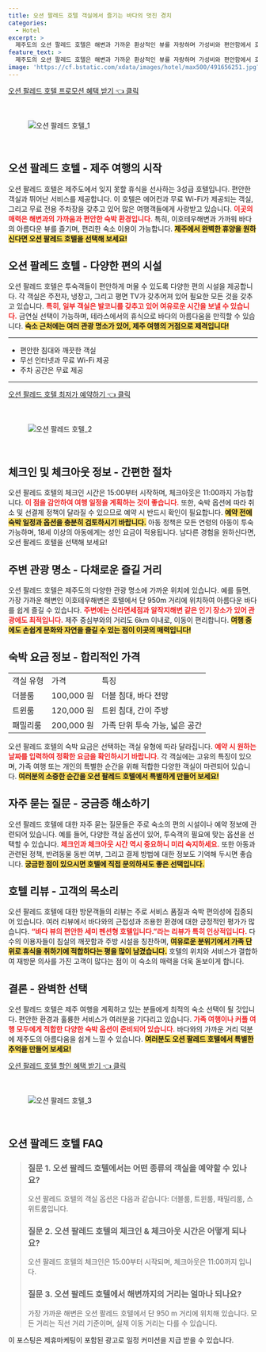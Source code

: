 ```yaml
---
title: 오션 팔레드 호텔 객실에서 즐기는 바다의 멋진 경치
categories:
  - Hotel
excerpt: >
  제주도의 오션 팔레드 호텔은 해변과 가까운 환상적인 뷰를 자랑하며 가성비와 편안함에서 호평을 받고 있습니다. 무료 주방 시설과 친절한 직원으로 가족 단위 여행객에게 안성맞춤!
feature_text: >
  제주도의 오션 팔레드 호텔은 해변과 가까운 환상적인 뷰를 자랑하며 가성비와 편안함에서 호평을 받고 있습니다. 무료 주방 시설과 친절한 직원으로 가족 단위 여행객에게 안성맞춤!
image: 'https://cf.bstatic.com/xdata/images/hotel/max500/491656251.jpg?k=ab76d498b3bc781f5388682c827043f7e2bfeba2cb7b349417cd1fb0e386aa01&o=&hp=1'
---
```


<p><a class="modoo-button" href="https://tinyurl.com/2b2j7x2r" rel="nofollow noopener">오션 팔레드 호텔 프로모션 혜택 받기 👈 클릭</a></p><br/>
<figure class="image"><img alt="오션 팔레드 호텔_1" src="https://cf.bstatic.com/xdata/images/hotel/max1024x768/491543928.jpg?k=a2d8ffe4cc2b864940e070ad2e7808445c647c8eb62e1e17ff277c37c42b70e5&amp;o=&amp;hp=1"/></figure><br/>

<h2 id="오션팔레드호텔소개">오션 팔레드 호텔 - 제주 여행의 시작</h2>
<p>오션 팔레드 호텔은 제주도에서 잊지 못할 휴식을 선사하는 3성급 호텔입니다. 편안한 객실과 뛰어난 서비스를 제공합니다. 이 호텔은 에어컨과 무료 Wi-Fi가 제공되는 객실, 그리고 무료 전용 주차장을 갖추고 있어 많은 여행객들에게 사랑받고 있습니다. <b><span style="color: #ee2323;">이곳의 매력은 해변과의 가까움과 편안한 숙박 환경입니다.</span></b> 특히, 이호테우해변과 가까워 바다의 아름다운 뷰를 즐기며, 편리한 숙소 이용이 가능합니다. <b><span style="background-color: #ffe066;">제주에서 완벽한 휴양을 원하신다면 오션 팔레드 호텔을 선택해 보세요!</span></b></p>
<h2 id="호텔편의시설">오션 팔레드 호텔 - 다양한 편의 시설</h2>
<p>오션 팔레드 호텔은 투숙객들이 편안하게 머물 수 있도록 다양한 편의 시설을 제공합니다. 각 객실은 주전자, 냉장고, 그리고 평면 TV가 갖추어져 있어 필요한 모든 것을 갖추고 있습니다. <b><span style="color: #ee2323;">특히, 일부 객실은 발코니를 갖추고 있어 여유로운 시간을 보낼 수 있습니다.</span></b> 금연실 선택이 가능하며, 테라스에서의 휴식으로 바다의 아름다움을 만끽할 수 있습니다. <b><span style="background-color: #ffe066;">숙소 근처에는 여러 관광 명소가 있어, 제주 여행의 거점으로 제격입니다!</span></b></p>
<hr/>
<ul>
<li>편안한 침대와 깨끗한 객실</li>
<li>무선 인터넷과 무료 Wi-Fi 제공</li>
<li>주차 공간은 무료 제공</li>
</ul>
<hr/>
<p><a class="modoo-button" href="https://tinyurl.com/2b2j7x2r" rel="nofollow noopener">오션 팔레드 호텔 최저가 예약하기 👈 클릭</a></p><br/>
<figure class="image"><img alt="오션 팔레드 호텔_2" src="https://cf.bstatic.com/xdata/images/hotel/max500/491656251.jpg?k=ab76d498b3bc781f5388682c827043f7e2bfeba2cb7b349417cd1fb0e386aa01&amp;o=&amp;hp=1"/></figure><br/>
<h2 id="체크인_체크아웃정보">체크인 및 체크아웃 정보 - 간편한 절차</h2>
<p>오션 팔레드 호텔의 체크인 시간은 15:00부터 시작하며, 체크아웃은 11:00까지 가능합니다. <b><span style="color: #ee2323;">이 점을 감안하여 여행 일정을 계획하는 것이 좋습니다.</span></b> 또한, 숙박 옵션에 따라 취소 및 선결제 정책이 달라질 수 있으므로 예약 시 반드시 확인이 필요합니다. <b><span style="background-color: #ffe066;">예약 전에 숙박 일정과 옵션을 충분히 검토하시기 바랍니다.</span></b> 아동 정책은 모든 연령의 아동이 투숙 가능하며, 18세 이상의 아동에게는 성인 요금이 적용됩니다. 남다른 경험을 원하신다면, 오션 팔레드 호텔을 선택해 보세요!</p>
<h2 id="주변관광명소">주변 관광 명소 - 다채로운 즐길 거리</h2>
<p>오션 팔레드 호텔은 제주도의 다양한 관광 명소에 가까운 위치에 있습니다. 예를 들면, 가장 가까운 해변인 이호테우해변은 호텔에서 단 950m 거리에 위치하여 아름다운 바다를 쉽게 즐길 수 있습니다. <b><span style="color: #ee2323;">주변에는 신라면세점과 알작지해변 같은 인기 장소가 있어 관광에도 최적입니다.</span></b> 제주 중심부와의 거리도 6km 이내로, 이동이 편리합니다. <b><span style="background-color: #ffe066;">여행 중에도 손쉽게 문화와 자연을 즐길 수 있는 점이 이곳의 매력입니다!</span></b></p>
<h2 id="숙박요금정보">숙박 요금 정보 - 합리적인 가격</h2>
<table>
<tr>
<td>객실 유형</td>
<td>가격</td>
<td>특징</td>
</tr>
<tr>
<td>더블룸</td>
<td>100,000 원</td>
<td>더블 침대, 바다 전망</td>
</tr>
<tr>
<td>트윈룸</td>
<td>120,000 원</td>
<td>트윈 침대, 간이 주방</td>
</tr>
<tr>
<td>패밀리룸</td>
<td>200,000 원</td>
<td>가족 단위 투숙 가능, 넓은 공간</td>
</tr>
</table>
<p>오션 팔레드 호텔의 숙박 요금은 선택하는 객실 유형에 따라 달라집니다. <b><span style="color: #ee2323;">예약 시 원하는 날짜를 입력하여 정확한 요금을 확인하시기 바랍니다.</span></b> 각 객실에는 고유의 특징이 있으며, 가족 여행 또는 개인의 특별한 순간을 위해 적합한 다양한 객실이 마련되어 있습니다. <b><span style="background-color: #ffe066;">여러분의 소중한 순간을 오션 팔레드 호텔에서 특별하게 만들어 보세요!</span></b></p>
<h2 id="자주묻는질문">자주 묻는 질문 - 궁금증 해소하기</h2>
<p>오션 팔레드 호텔에 대한 자주 묻는 질문들은 주로 숙소의 편의 시설이나 예약 정보에 관련되어 있습니다. 예를 들어, 다양한 객실 옵션이 있어, 투숙객의 필요에 맞는 옵션을 선택할 수 있습니다. <b><span style="color: #ee2323;">체크인과 체크아웃 시간 역시 중요하니 미리 숙지하세요.</span></b> 또한 아동과 관련된 정책, 반려동물 동반 여부, 그리고 결제 방법에 대한 정보도 기억해 두시면 좋습니다. <b><span style="background-color: #ffe066;">궁금한 점이 있으시면 호텔에 직접 문의하셔도 좋은 선택입니다.</span></b></p>
<h2 id="호텔리뷰">호텔 리뷰 - 고객의 목소리</h2>
<p>오션 팔레드 호텔에 대한 방문객들의 리뷰는 주로 서비스 품질과 숙박 편의성에 집중되어 있습니다. 여러 리뷰에서 바다와의 근접성과 조용한 환경에 대한 긍정적인 평가가 많습니다. <b><span style="color: #ee2323;">“바다 뷰의 편안한 세미 펜션형 호텔입니다.”라는 리뷰가 특히 인상적입니다.</span></b> 다수의 이용자들이 침실의 깨끗함과 주방 시설을 칭찬하며, <b><span style="background-color: #ffe066;">여유로운 분위기에서 가족 단위로 휴식을 취하기에 적합하다는 평을 많이 남겼습니다.</span></b> 호텔의 위치와 서비스가 결합하여 재방문 의사를 가진 고객이 많다는 점이 이 숙소의 매력을 더욱 돋보이게 합니다.</p>
<h2 id="결론">결론 - 완벽한 선택</h2>
<p>오션 팔레드 호텔은 제주 여행을 계획하고 있는 분들에게 최적의 숙소 선택이 될 것입니다. 편안한 환경과 훌륭한 서비스가 여러분을 기다리고 있습니다. <b><span style="color: #ee2323;">가족 여행이나 커플 여행 모두에게 적합한 다양한 숙박 옵션이 준비되어 있습니다.</span></b> 바다와의 가까운 거리 덕분에 제주도의 아름다움을 쉽게 느낄 수 있습니다. <b><span style="background-color: #ffe066;">여러분도 오션 팔레드 호텔에서 특별한 추억을 만들어 보세요!</span></b></p>

<p><a class="modoo-button" href="https://tinyurl.com/2b2j7x2r" rel="nofollow noopener">오션 팔레드 호텔 할인 혜택 받기 👈 클릭</a></p><br>

<figure class="image"><img src="https://cf.bstatic.com/xdata/images/hotel/max500/491656234.jpg?k=3b4c91abe2ef52dea5ee60f768e0d17f858b1744ba4c8b413a81f58d433628ad&o=&hp=1" alt="오션 팔레드 호텔_3"></figure><br>
<h2 id="오션 팔레드 호텔_FAQ">오션 팔레드 호텔 FAQ</h2>
<div itemscope="" itemtype="https://schema.org/FAQPage"> <blockquote> <div itemscope="" itemprop="mainEntity" itemtype="https://schema.org/Question"> <h3 id="질문_1" itemprop="name">질문 1. 오션 팔레드 호텔에서는 어떤 종류의 객실을 예약할 수 있나요?</h3> <div itemscope="" itemprop="acceptedAnswer" itemtype="https://schema.org/Answer"> <span itemprop="text"> <p>오션 팔레드 호텔의 객실 옵션은 다음과 같습니다: 더블룸, 트윈룸, 패밀리룸, 스위트룸입니다.</p> </span> </div> </div> <div itemscope="" itemprop="mainEntity" itemtype="https://schema.org/Question"> <h3 id="질문_2" itemprop="name">질문 2. 오션 팔레드 호텔의 체크인 & 체크아웃 시간은 어떻게 되나요?</h3> <div itemscope="" itemprop="acceptedAnswer" itemtype="https://schema.org/Answer"> <span itemprop="text"> <p>오션 팔레드 호텔의 체크인은 15:00부터 시작되며, 체크아웃은 11:00까지 입니다.</p> </span> </div> </div> <div itemscope="" itemprop="mainEntity" itemtype="https://schema.org/Question"> <h3 id="질문_3" itemprop="name">질문 3. 오션 팔레드 호텔에서 해변까지의 거리는 얼마나 되나요?</h3> <div itemscope="" itemprop="acceptedAnswer" itemtype="https://schema.org/Answer"> <span itemprop="text"> <p>가장 가까운 해변은 오션 팔레드 호텔에서 단 950 m 거리에 위치해 있습니다. 모든 거리는 직선 거리 기준이며, 실제 이동 거리는 다를 수 있습니다.</p> </span> </div> </div> </blockquote> </div><p>이 포스팅은 제휴마케팅이 포함된 광고로 일정 커미션을 지급 받을 수 있습니다.</p>

